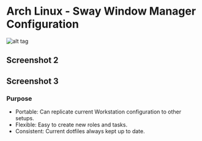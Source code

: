 # Arch Linux - Sway Window Manager Configuration

![alt tag](https://github.com/charliedalldorf/dotfiles/blob/master/screenshots/sway.png)

## Screenshot 2

## Screenshot 3

### Purpose

* Portable: Can replicate current Workstation configuration to other setups.
* Flexible: Easy to create new roles and tasks.
* Consistent: Current dotfiles always kept up to date.